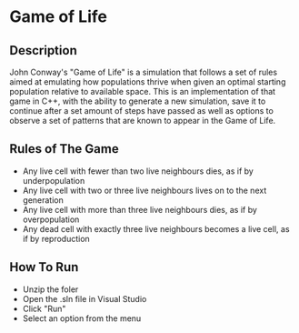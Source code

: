 # Game of Life
## Description

John Conway's "Game of Life" is a simulation that follows a set of rules aimed at emulating how populations thrive when given an optimal starting population relative to available space. This is an implementation of that game in C++, with the ability to generate a new simulation, save it to continue after a set amount of steps have passed as well as options to observe a set of patterns that are known to appear in the Game of Life.

## Rules of The Game

- Any live cell with fewer than two live neighbours dies, as if by underpopulation
- Any live cell with two or three live neighbours lives on to the next generation
- Any live cell with more than three live neighbours dies, as if by overpopulation
- Any dead cell with exactly three live neighbours becomes a live cell, as if by reproduction

## How To Run

- Unzip the foler
- Open the .sln file in Visual Studio
- Click "Run"
- Select an option from the menu
